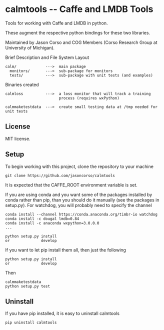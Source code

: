 calmtools -- Caffe and LMDB Tools
=================================

Tools for working with Caffe and LMDB in python.

These augment the respective python bindings for these two libraries.

Maintained by Jason Corso and COG Members (Corso Research Group at 
University of Michigan).

Brief Description and File System Layout

    calm/             --->  main package
      monitors/       --->  sub-package for monitors
      tests/          --->  sub-package with unit tests (and examples)

Binaries created

    calmloss          --->  a loss monitor that will track a training 
                            process (requires wxPython)

    calmmaketestdata  --->  create small testing data at /tmp needed for unit tests

License
-------

MIT license.

Setup
-----

To begin working with this project, clone the repository to your 
machine

    git clone https://github.com/jasoncorso/calmtools

It is expected that the CAFFE_ROOT environment variable is set.

If you are using conda and you want some of the packages installed by 
conda rather than pip, than you should do it manually (see the 
packages in setup.py).  For watchdog, you will probably need to 
specify the channel

    conda install --channel https://conda.anaconda.org/timbr-io watchdog
    conda install -c dougal lmdb=0.84
    conda install -c anaconda wxpython=3.0.0.0
    ...

    python setup.py install
    or              develop

If you want to let pip install them all, then just the following

    python setup.py install 
    or              develop

Then

    calmmaketestdata
    python setup.py test


Uninstall
---------

If you have pip installed, it is easy to uninstall calmtools

    pip uninstall calmtools




